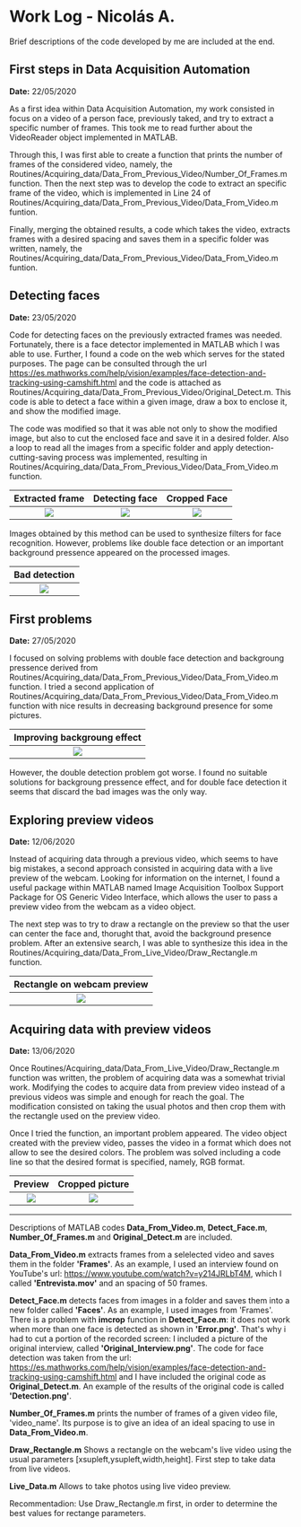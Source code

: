 # Work Log - Nicolás A.

Brief descriptions of the code developed by me are included at the end.

## First steps in Data Acquisition Automation

**Date:** 22/05/2020

As a first idea within Data Acquisition Automation, my work consisted in focus on a video of a person face, previously taked, and try to extract a specific number of frames. This took me to read further about the VideoReader object implemented in MATLAB.

Through this, I was first able to create a function that prints the number of frames of the considered video, namely, the Routines/Acquiring_data/Data_From_Previous_Video/Number_Of_Frames.m function. Then the next step was to develop the code to extract an specific frame of the video, which is implemented in Line 24 of Routines/Acquiring_data/Data_From_Previous_Video/Data_From_Video.m funtion. 

Finally, merging the obtained results, a code which takes the video, extracts frames with a desired spacing and saves them in a specific folder was written, namely, the Routines/Acquiring_data/Data_From_Previous_Video/Data_From_Video.m funtion. 

## Detecting faces

**Date:** 23/05/2020

Code for detecting faces on the previously extracted frames was needed. Fortunately, there is a face detector implemented in MATLAB which I was able to use. Further, I found a code on the web which serves for the stated purposes. The page can be consulted through the url https://es.mathworks.com/help/vision/examples/face-detection-and-tracking-using-camshift.html and the code is attached as Routines/Acquiring_data/Data_From_Previous_Video/Original_Detect.m. This code is able to detect a face within a given image, draw a box to enclose it, and show the modified image. 

The code was modified so that it was able not only to show the modified image, but also to cut the enclosed face and save it in a desired folder. Also a loop to read all the images from a specific folder and apply detection-cutting-saving process was implemented, resulting in  Routines/Acquiring_data/Data_From_Previous_Video/Data_From_Video.m function.

Extracted frame | Detecting face | Cropped Face
:-------------------------:|:-------------------------:|:-------------------------: 
![](Results/NicolasWorkLog/Frame.png)  |  ![](Results/NicolasWorkLog/Detection.png) | ![](Results/NicolasWorkLog/Face.png)

Images obtained by this method can be used to synthesize filters for face recognition. However, problems like double face detection or an important background pressence appeared on the processed images. 

Bad detection |
:--------------------:|
![](Results/NicolasWorkLog/Error.png)  |

## First problems

**Date:** 27/05/2020

I focused on solving problems with double face detection and backgroung pressence derived from Routines/Acquiring_data/Data_From_Previous_Video/Data_From_Video.m function. I tried a second application of Routines/Acquiring_data/Data_From_Previous_Video/Data_From_Video.m function with nice results in decreasing background presence for some pictures.

Improving backgroung effect |
:-------------------------:|
![](Results/NicolasWorkLog/Face2.png)  |

 However, the double detection problem got worse. I found no suitable solutions for backgroung pressence effect, and for double face detection it seems that discard the bad images was the only way.

## Exploring preview videos

**Date:** 12/06/2020

Instead of acquiring data through a previous video, which seems to have big mistakes, a second approach consisted in acquiring data with a live preview of the webcam. Looking for information on the internet, I found a useful package within MATLAB named Image Acquisition Toolbox Support Package for OS Generic Video Interface, which allows the user to pass a preview video from the webcam as a video object.

The next step was to try to draw a rectangle on the preview so that the user can center the face and, thorught that, avoid the background presence problem. After an extensive search, I was able to synthesize this idea in the Routines/Acquiring_data/Data_From_Live_Video/Draw_Rectangle.m function.

Rectangle on webcam preview |
:-------------------------:|
![](Results/NicolasWorkLog/Rectangle.png)  |

## Acquiring data with preview videos

**Date:** 13/06/2020

Once Routines/Acquiring_data/Data_From_Live_Video/Draw_Rectangle.m function was written, the problem of acquiring data was a somewhat trivial work. Modifying the codes to acquire data from preview video instead of a previous videos was simple and enough for reach the goal. The modification consisted on taking the usual photos and then crop them with the rectangle used on the preview video.

Once I tried the function, an important problem appeared. The video object created with the preview video, passes the video in a format which does not allow to see the desired colors. The problem was solved including a code line so that the desired format is specified, namely, RGB format.

Preview | Cropped picture | 
:-------------------------:|:-------------------------:|
![](Results/NicolasWorkLog/Rectangle.png)  |  ![](Results/NicolasWorkLog/Livedata.png) | 

---------------------------------------------------------------------------

Descriptions of MATLAB codes **Data_From_Video.m**, **Detect_Face.m**, **Number_Of_Frames.m** and **Original_Detect.m** are included.

 **Data_From_Video.m** extracts frames from a selelected video and saves them in the folder **'Frames'**. As an example, I used an interview found on YouTube's url: https://www.youtube.com/watch?v=y214JRLbT4M, which I called **'Entrevista.mov'** and an spacing of 50 frames.

 **Detect_Face.m** detects faces from images in a folder and saves them into a new folder called **'Faces'**. As an example, I used images from 'Frames'. There is a problem with **imcrop** function in  **Detect_Face.m**: it does not work when more than one face is detected as shown in **'Error.png'**. That's why i had to cut a portion of the recorded screen: I included a picture of the original interview, called **'Original_Interview.png'**. The code for face detection was taken from the url: https://es.mathworks.com/help/vision/examples/face-detection-and-tracking-using-camshift.html and I have included the original code as **Original_Detect.m**. An example of the results of the original code is called **'Detection.png'**.

 **Number_Of_Frames.m** prints the number of frames of a given video file, 'video_name'. Its purpose is to give an idea of an ideal spacing to use in
 **Data_From_Video.m**.

 **Draw_Rectangle.m** Shows a rectangle on the webcam's live video using the usual parameters [xsupleft,ysupleft,width,height]. First step to take data from live videos.

 **Live_Data.m** Allows to take photos using live video preview.

 Recommentadion: Use Draw_Rectangle.m first, in order to determine the best values for rectange parameters.
